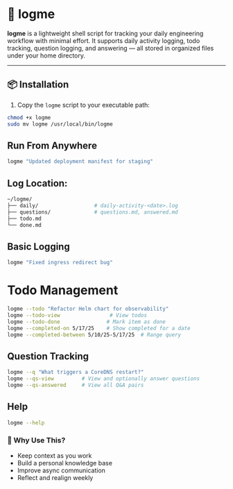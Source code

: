 # 📝 logme

**logme** is a lightweight shell script for tracking your daily engineering workflow with minimal effort. It supports daily activity logging, todo tracking, question logging, and answering — all stored in organized files under your home directory.

---

## 📦 Installation

1. Copy the `logme` script to your executable path:

```bash
chmod +x logme
sudo mv logme /usr/local/bin/logme
```

## Run From Anywhere
```bash
logme "Updated deployment manifest for staging"
```

## Log Location:
```bash
~/logme/
├── daily/                  # daily-activity-<date>.log
├── questions/              # questions.md, answered.md
├── todo.md
└── done.md
```

## Basic Logging
```bash
logme "Fixed ingress redirect bug"
```

# Todo Management
```bash
logme --todo "Refactor Helm chart for observability"
logme --todo-view                # View todos
logme --todo-done               # Mark item as done
logme --completed-on 5/17/25    # Show completed for a date
logme --completed-between 5/10/25-5/17/25  # Range query
```

## Question Tracking
```bash
logme --q "What triggers a CoreDNS restart?"
logme --qs-view         # View and optionally answer questions
logme --qs-answered     # View all Q&A pairs
```

## Help
```bash
logme --help
```

### 🧠 Why Use This?
- Keep context as you work
- Build a personal knowledge base
- Improve async communication
- Reflect and realign weekly


